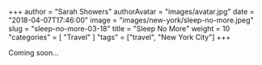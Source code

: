 +++
author = "Sarah Showers"
authorAvatar = "images/avatar.jpg"
date = "2018-04-07T17:46:00"
image = "images/new-york/sleep-no-more.jpeg"
slug = "sleep-no-more-03-18"
title = "Sleep No More"
weight = 10
"categories" = [
  "Travel"
]
"tags" = ["travel", "New York City"]
+++

Coming soon...
